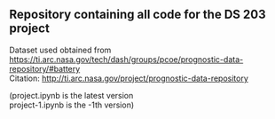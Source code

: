 ## Repository containing all code for the DS 203 project 

Dataset used obtained from https://ti.arc.nasa.gov/tech/dash/groups/pcoe/prognostic-data-repository/#battery <br>
Citation: http://ti.arc.nasa.gov/project/prognostic-data-repository

(project.ipynb is the latest version <br>
project-1.ipynb is the -1th version)
